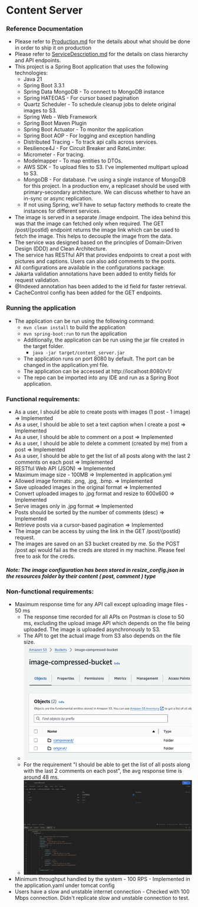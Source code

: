 # Content Server 

### Reference Documentation
* Please refer to [Production.md](Production.md) for the details about what should be done in order to ship it on production
* Please refer to [ServiceDescription.md](ServiceDescription.md) for the details on class hierarchy and API endpoints.
* This project is a Spring Boot application that uses the following technologies:
  * Java 21 
  * Spring Boot 3.3.1
  * Spring Data MongoDB - To connect to MongoDB instance
  * Spring HATEOAS - For cursor based pagination
  * Quartz Scheduler - To schedule cleanup jobs to delete original images to S3.
  * Spring Web - Web Framework
  * Spring Boot Maven Plugin
  * Spring Boot Actuator - To monitor the application
  * Spring Boot AOP - For logging and exception handling
  * Distributed Tracing - To track api calls across services.
  * Resilience4J - For Circuit Breaker and RateLimiter. 
  * Micrometer - For tracing.
  * Modelmapper - To map entities to DTOs.
  * AWS SDK - To upload files to S3. I've implemented multipart upload to S3.
  * MongoDB - For database. I've using a single instance of MongoDB for this project. In a production env, a replicaset
   should be used with primary-secondary architecture. We can discuss whether to have an in-sync or async replication.
  * If not using Spring, we'll have to setup factory methods to create the instances for different services.
* The image is served in a separate /image endpoint. The idea behind this was that the image can fetched only when required. The GET /post/{postId} endpoint returns the image link 
  which can be used to fetch the image. This helps to decouple the image from the data.
* The service was designed based on the principles of Domain-Driven Design (DDD) and Clean Architecture.
* The service has RESTful API that provides endpoints to creat a post with pictures and captions. Users can also add comments to the posts.
* All configurations are available in the configurations package.
* Jakarta validation annotations have been added to entity fields for request validation.
* @Indexed annotation has been added to the id field for faster retrieval.
* CacheControl config has been added for the GET endpoints.

### Running the application
* The application can be run using the following command:
  * `mvn clean install` to build the application
  * `mvn spring-boot:run` to run the application
  * Additionally, the application can be run using the jar file created in the target folder.
    * `java -jar target/content_server.jar`
  * The application runs on port 8080 by default. The port can be changed in the application.yml file.
  * The application can be accessed at http://localhost:8080/v1/
  * The repo can be imported into any IDE and run as a Spring Boot application.

### Functional requirements:
  * As a user, I should be able to create posts with images (1 post - 1 image) => Implemented
  * As a user, I should be able to set a text caption when I create a post => Implemented
  * As a user, I should be able to comment on a post => Implemented
  * As a user, I should be able to delete a comment (created by me) from a post => Implemented
  * As a user, I should be able to get the list of all posts along with the last 2 comments on each post => Implemented
  * RESTful Web API (JSON) => Implemented
  * Maximum image size - 100MB  => Implemented in application.yml
  * Allowed image formats: .png, .jpg, .bmp. => Implemented
  * Save uploaded images in the original format => Implemented
  * Convert uploaded images to .jpg format and resize to 600x600 => Implemented
  * Serve images only in .jpg format => Implemented
  * Posts should be sorted by the number of comments (desc) => Implemented
  * Retrieve posts via a cursor-based pagination => Implemented
  * The image can be access by using the link in the GET /post/{postId} request.
  * The images are saved on an S3 bucket created by me. So the POST /post api would fail as the creds are stored in my machine. Please feel free to ask for the creds.

##### Note: The image configuration has been stored in resize_config.json in the resources folder by their content ( post, comment ) type

### Non-functional requirements:
  * Maximum response time for any API call except uploading image files - 50 ms
    * The response time recorded for all APIs on Postman is close to 50 ms, excluding the upload image API which depends on the file being uploaded. The image is uploaded asynchronously to S3.
    * The API to get the actual image from S3 also depends on the file size.
    * ![Optional Image Alt Text](src/main/resources/images/S3.png)
    * For the requirement "I should be able to get the list of all posts along with the last 2 comments on each post", 
      the avg response time is around 48 ms.
    * ![Optional Image Alt Text](src/main/resources/images/Time.png)
  * Minimum throughput handled by the system - 100 RPS - Implemented in the application.yaml under tomcat config
  * Users have a slow and unstable internet connection - Checked with 100 Mbps connection. Didn't replicate slow and unstable connection to test.




    